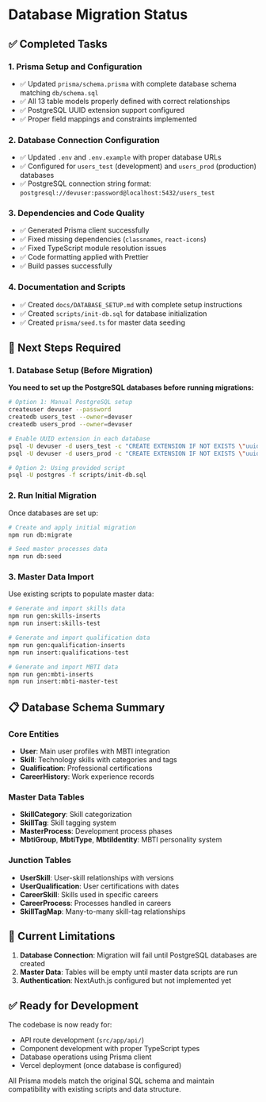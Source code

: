 # Database Migration Status

## ✅ Completed Tasks

### 1. Prisma Setup and Configuration
- ✅ Updated `prisma/schema.prisma` with complete database schema matching `db/schema.sql`
- ✅ All 13 table models properly defined with correct relationships
- ✅ PostgreSQL UUID extension support configured
- ✅ Proper field mappings and constraints implemented

### 2. Database Connection Configuration
- ✅ Updated `.env` and `.env.example` with proper database URLs
- ✅ Configured for `users_test` (development) and `users_prod` (production) databases
- ✅ PostgreSQL connection string format: `postgresql://devuser:password@localhost:5432/users_test`

### 3. Dependencies and Code Quality
- ✅ Generated Prisma client successfully
- ✅ Fixed missing dependencies (`classnames`, `react-icons`)
- ✅ Fixed TypeScript module resolution issues
- ✅ Code formatting applied with Prettier
- ✅ Build passes successfully

### 4. Documentation and Scripts
- ✅ Created `docs/DATABASE_SETUP.md` with complete setup instructions
- ✅ Created `scripts/init-db.sql` for database initialization
- ✅ Created `prisma/seed.ts` for master data seeding

## 🔄 Next Steps Required

### 1. Database Setup (Before Migration)
**You need to set up the PostgreSQL databases before running migrations:**

```bash
# Option 1: Manual PostgreSQL setup
createuser devuser --password
createdb users_test --owner=devuser
createdb users_prod --owner=devuser

# Enable UUID extension in each database
psql -U devuser -d users_test -c "CREATE EXTENSION IF NOT EXISTS \"uuid-ossp\";"
psql -U devuser -d users_prod -c "CREATE EXTENSION IF NOT EXISTS \"uuid-ossp\";"
```

```bash
# Option 2: Using provided script
psql -U postgres -f scripts/init-db.sql
```

### 2. Run Initial Migration
Once databases are set up:

```bash
# Create and apply initial migration
npm run db:migrate

# Seed master processes data
npm run db:seed
```

### 3. Master Data Import
Use existing scripts to populate master data:

```bash
# Generate and import skills data
npm run gen:skills-inserts
npm run insert:skills-test

# Generate and import qualification data
npm run gen:qualification-inserts
npm run insert:qualifications-test

# Generate and import MBTI data
npm run gen:mbti-inserts
npm run insert:mbti-master-test
```

## 📋 Database Schema Summary

### Core Entities
- **User**: Main user profiles with MBTI integration
- **Skill**: Technology skills with categories and tags
- **Qualification**: Professional certifications
- **CareerHistory**: Work experience records

### Master Data Tables
- **SkillCategory**: Skill categorization
- **SkillTag**: Skill tagging system  
- **MasterProcess**: Development process phases
- **MbtiGroup**, **MbtiType**, **MbtiIdentity**: MBTI personality system

### Junction Tables
- **UserSkill**: User-skill relationships with versions
- **UserQualification**: User certifications with dates
- **CareerSkill**: Skills used in specific careers
- **CareerProcess**: Processes handled in careers
- **SkillTagMap**: Many-to-many skill-tag relationships

## 🚨 Current Limitations

1. **Database Connection**: Migration will fail until PostgreSQL databases are created
2. **Master Data**: Tables will be empty until master data scripts are run
3. **Authentication**: NextAuth.js configured but not implemented yet

## ✅ Ready for Development

The codebase is now ready for:
- API route development (`src/app/api/`)
- Component development with proper TypeScript types
- Database operations using Prisma client
- Vercel deployment (once database is configured)

All Prisma models match the original SQL schema and maintain compatibility with existing scripts and data structure.
